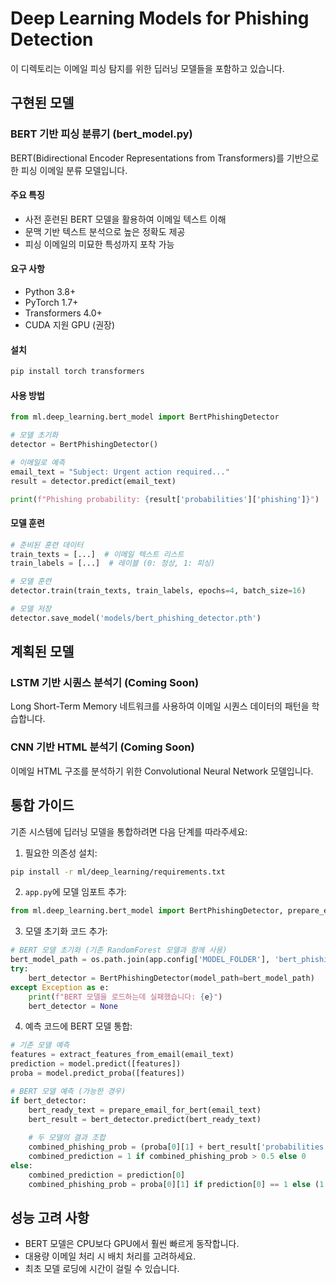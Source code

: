 # Deep Learning Models for Phishing Detection

이 디렉토리는 이메일 피싱 탐지를 위한 딥러닝 모델들을 포함하고 있습니다.

## 구현된 모델

### BERT 기반 피싱 분류기 (bert_model.py)

BERT(Bidirectional Encoder Representations from Transformers)를 기반으로 한 피싱 이메일 분류 모델입니다.

#### 주요 특징
- 사전 훈련된 BERT 모델을 활용하여 이메일 텍스트 이해
- 문맥 기반 텍스트 분석으로 높은 정확도 제공
- 피싱 이메일의 미묘한 특성까지 포착 가능

#### 요구 사항
- Python 3.8+
- PyTorch 1.7+
- Transformers 4.0+
- CUDA 지원 GPU (권장)

#### 설치
```bash
pip install torch transformers
```

#### 사용 방법
```python
from ml.deep_learning.bert_model import BertPhishingDetector

# 모델 초기화
detector = BertPhishingDetector()

# 이메일로 예측
email_text = "Subject: Urgent action required..." 
result = detector.predict(email_text)

print(f"Phishing probability: {result['probabilities']['phishing']}")
```

#### 모델 훈련

```python
# 준비된 훈련 데이터
train_texts = [...]  # 이메일 텍스트 리스트
train_labels = [...]  # 레이블 (0: 정상, 1: 피싱)

# 모델 훈련
detector.train(train_texts, train_labels, epochs=4, batch_size=16)

# 모델 저장
detector.save_model('models/bert_phishing_detector.pth')
```

## 계획된 모델

### LSTM 기반 시퀀스 분석기 (Coming Soon)
Long Short-Term Memory 네트워크를 사용하여 이메일 시퀀스 데이터의 패턴을 학습합니다.

### CNN 기반 HTML 분석기 (Coming Soon)
이메일 HTML 구조를 분석하기 위한 Convolutional Neural Network 모델입니다.

## 통합 가이드

기존 시스템에 딥러닝 모델을 통합하려면 다음 단계를 따라주세요:

1. 필요한 의존성 설치:
```bash
pip install -r ml/deep_learning/requirements.txt
```

2. `app.py`에 모델 임포트 추가:
```python
from ml.deep_learning.bert_model import BertPhishingDetector, prepare_email_for_bert
```

3. 모델 초기화 코드 추가:
```python
# BERT 모델 초기화 (기존 RandomForest 모델과 함께 사용)
bert_model_path = os.path.join(app.config['MODEL_FOLDER'], 'bert_phishing_model.pth')
try:
    bert_detector = BertPhishingDetector(model_path=bert_model_path)
except Exception as e:
    print(f"BERT 모델을 로드하는데 실패했습니다: {e}")
    bert_detector = None
```

4. 예측 코드에 BERT 모델 통합:
```python
# 기존 모델 예측
features = extract_features_from_email(email_text)
prediction = model.predict([features])
proba = model.predict_proba([features])

# BERT 모델 예측 (가능한 경우)
if bert_detector:
    bert_ready_text = prepare_email_for_bert(email_text)
    bert_result = bert_detector.predict(bert_ready_text)
    
    # 두 모델의 결과 조합
    combined_phishing_prob = (proba[0][1] + bert_result['probabilities']['phishing']) / 2
    combined_prediction = 1 if combined_phishing_prob > 0.5 else 0
else:
    combined_prediction = prediction[0]
    combined_phishing_prob = proba[0][1] if prediction[0] == 1 else (1 - proba[0][0])
```

## 성능 고려 사항

- BERT 모델은 CPU보다 GPU에서 훨씬 빠르게 동작합니다.
- 대용량 이메일 처리 시 배치 처리를 고려하세요.
- 최초 모델 로딩에 시간이 걸릴 수 있습니다.